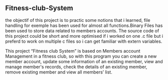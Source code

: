 ## Fitness-club-System

the objectif of this project is to practic some notions that i learned, file
handling for exemple has been used for almost all functions.Binary
Files has been used to store data related to members accounts.
The source code of this project could be short and more optimised if i
worked on one .c file but i preferd to work on multiple c files so i can
get familiar with extern variables.

This project “Fitness club System” is based on Members account
Management in a fitness club, so with this program you can create a
new member account, update some information of an existing
member, view and manage member's records, check the details of an
existing member, remove existing member and view all members’ list.

